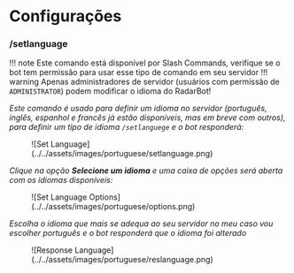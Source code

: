 # Configurações
### /setlanguage


!!! note
    Este comando está disponível por Slash Commands, verifique se o bot tem permissão para usar esse tipo de comando em seu servidor
!!! warning
    Apenas administradores de servidor (usuários com permissão de `ADMINISTRATOR`) podem modificar o idioma do RadarBot!


*Este comando é usado para definir um idioma no servidor (português, inglês, espanhol e francês já estão disponíveis, mas em breve com outros), para definir um tipo de idioma ``/setlanguege`` e o bot responderá:*
<figure markdown>
![Set Language](../../assets/images/portuguese/setlanguage.png)
</figure>

*Clique na opção **Selecione um idioma** e uma caixa de opções será aberta com os idiomas disponíveis:*
<figure markdown>
![Set Language Options](../../assets/images/portuguese/options.png)
</figure>

*Escolha o idioma que mais se adequa ao seu servidor no meu caso vou escolher português e o bot responderá que o idioma foi alterado*
<figure markdown>
![Response Language](../../assets/images/portuguese/reslanguage.png)
</figure>
